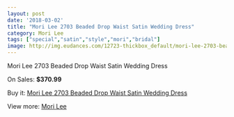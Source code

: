 ```yaml
---
layout: post
date: '2018-03-02'
title: "Mori Lee 2703 Beaded Drop Waist Satin Wedding Dress"
category: Mori Lee
tags: ["special","satin","style","mori","bridal"]
image: http://img.eudances.com/12723-thickbox_default/mori-lee-2703-beaded-drop-waist-satin-wedding-dress.jpg
---
```

Mori Lee 2703 Beaded Drop Waist Satin Wedding Dress

On Sales: **$370.99**
<a href="https://www.eudances.com/en/mori-lee/3903-mori-lee-2703-beaded-drop-waist-satin-wedding-dress.html"><amp-img layout="responsive" width="600" height="600" src="//img.eudances.com/12723-thickbox_default/mori-lee-2703-beaded-drop-waist-satin-wedding-dress.jpg" alt="Mori Lee 2703 Beaded Drop Waist Satin Wedding Dress 0" /></a>
<a href="https://www.eudances.com/en/mori-lee/3903-mori-lee-2703-beaded-drop-waist-satin-wedding-dress.html"><amp-img layout="responsive" width="600" height="600" src="//img.eudances.com/12727-thickbox_default/mori-lee-2703-beaded-drop-waist-satin-wedding-dress.jpg" alt="Mori Lee 2703 Beaded Drop Waist Satin Wedding Dress 1" /></a>
<a href="https://www.eudances.com/en/mori-lee/3903-mori-lee-2703-beaded-drop-waist-satin-wedding-dress.html"><amp-img layout="responsive" width="600" height="600" src="//img.eudances.com/12726-thickbox_default/mori-lee-2703-beaded-drop-waist-satin-wedding-dress.jpg" alt="Mori Lee 2703 Beaded Drop Waist Satin Wedding Dress 2" /></a>
<a href="https://www.eudances.com/en/mori-lee/3903-mori-lee-2703-beaded-drop-waist-satin-wedding-dress.html"><amp-img layout="responsive" width="600" height="600" src="//img.eudances.com/12725-thickbox_default/mori-lee-2703-beaded-drop-waist-satin-wedding-dress.jpg" alt="Mori Lee 2703 Beaded Drop Waist Satin Wedding Dress 3" /></a>
<a href="https://www.eudances.com/en/mori-lee/3903-mori-lee-2703-beaded-drop-waist-satin-wedding-dress.html"><amp-img layout="responsive" width="600" height="600" src="//img.eudances.com/12724-thickbox_default/mori-lee-2703-beaded-drop-waist-satin-wedding-dress.jpg" alt="Mori Lee 2703 Beaded Drop Waist Satin Wedding Dress 4" /></a>

Buy it: [Mori Lee 2703 Beaded Drop Waist Satin Wedding Dress](https://www.eudances.com/en/mori-lee/3903-mori-lee-2703-beaded-drop-waist-satin-wedding-dress.html "Mori Lee 2703 Beaded Drop Waist Satin Wedding Dress")

View more: [Mori Lee](https://www.eudances.com/en/9-mori-lee "Mori Lee")